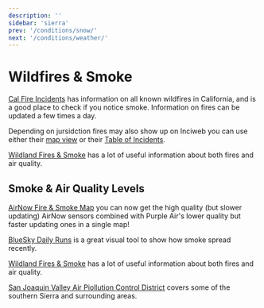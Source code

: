 ```yaml
---
description: ''
sidebar: 'sierra'
prev: '/conditions/snow/'
next: '/conditions/weather/'
---
```


# Wildfires & Smoke

[Cal Fire Incidents](https://www.fire.ca.gov/incidents/) has information on all known wildfires in California, and is a good place to check if you notice smoke. Information on fires can be updated a few times a day.

Depending on jursidction fires may also show up on Inciweb you can use either their [map view](https://inciweb.nwcg.gov/) or their [Table of Incidents](https://inciweb.nwcg.gov/accessible-view/).

[Wildland Fires & Smoke](https://wildlandfiresmoke.net/) has a lot of useful information about both fires and air quality.

## Smoke & Air Quality Levels

[AirNow Fire & Smoke Map](https://fire.airnow.gov/?lat=44.50506000000007&lng=-73.48001999999997&zoom=12) you can now get the high quality (but slower updating) AirNow sensors combined with Purple Air's lower quality but faster updating ones in a single map!

[BlueSky Daily Runs](https://tools.airfire.org/websky/v2/run/standard/DRI4km-CMAQ/2020082100/#viewer) is a great visual tool to show how smoke spread recently.

[Wildland Fires & Smoke](https://wildlandfiresmoke.net/) has a lot of useful information about both fires and air quality.

[San Joaquin Valley Air Piollution Control District](https://www.valleyair.org/Home.htm) covers some of the southern Sierra and surrounding areas.